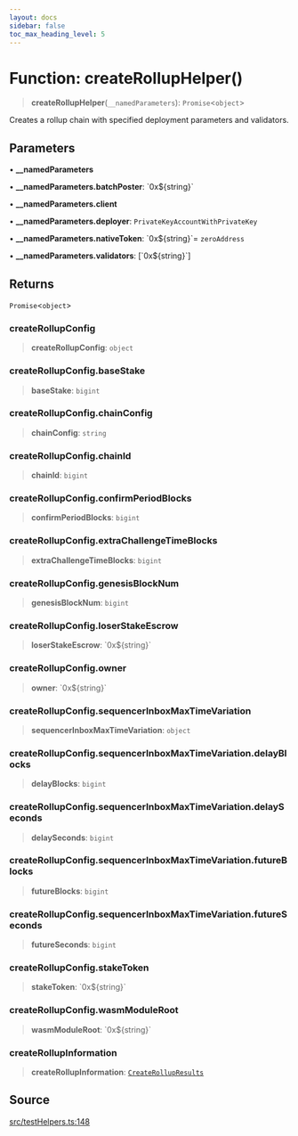 ```yaml
---
layout: docs
sidebar: false
toc_max_heading_level: 5
---
```


# Function: createRollupHelper()

> **createRollupHelper**(`__namedParameters`): `Promise`\<`object`\>

Creates a rollup chain with specified deployment parameters and validators.

## Parameters

• **\_\_namedParameters**

• **\_\_namedParameters.batchPoster**: \`0x$\{string\}\`

• **\_\_namedParameters.client**

• **\_\_namedParameters.deployer**: `PrivateKeyAccountWithPrivateKey`

• **\_\_namedParameters.nativeToken**: \`0x$\{string\}\`= `zeroAddress`

• **\_\_namedParameters.validators**: [\`0x$\{string\}\`]

## Returns

`Promise`\<`object`\>

### createRollupConfig

> **createRollupConfig**: `object`

### createRollupConfig.baseStake

> **baseStake**: `bigint`

### createRollupConfig.chainConfig

> **chainConfig**: `string`

### createRollupConfig.chainId

> **chainId**: `bigint`

### createRollupConfig.confirmPeriodBlocks

> **confirmPeriodBlocks**: `bigint`

### createRollupConfig.extraChallengeTimeBlocks

> **extraChallengeTimeBlocks**: `bigint`

### createRollupConfig.genesisBlockNum

> **genesisBlockNum**: `bigint`

### createRollupConfig.loserStakeEscrow

> **loserStakeEscrow**: \`0x$\{string\}\`

### createRollupConfig.owner

> **owner**: \`0x$\{string\}\`

### createRollupConfig.sequencerInboxMaxTimeVariation

> **sequencerInboxMaxTimeVariation**: `object`

### createRollupConfig.sequencerInboxMaxTimeVariation.delayBlocks

> **delayBlocks**: `bigint`

### createRollupConfig.sequencerInboxMaxTimeVariation.delaySeconds

> **delaySeconds**: `bigint`

### createRollupConfig.sequencerInboxMaxTimeVariation.futureBlocks

> **futureBlocks**: `bigint`

### createRollupConfig.sequencerInboxMaxTimeVariation.futureSeconds

> **futureSeconds**: `bigint`

### createRollupConfig.stakeToken

> **stakeToken**: \`0x$\{string\}\`

### createRollupConfig.wasmModuleRoot

> **wasmModuleRoot**: \`0x$\{string\}\`

### createRollupInformation

> **createRollupInformation**: [`CreateRollupResults`](../../createRollup/type-aliases/CreateRollupResults.md)

## Source

[src/testHelpers.ts:148](https://github.com/anegg0/arbitrum-orbit-sdk/blob/b24cbe9cd68eb30d18566196d2c909bd4086db10/src/testHelpers.ts#L148)
